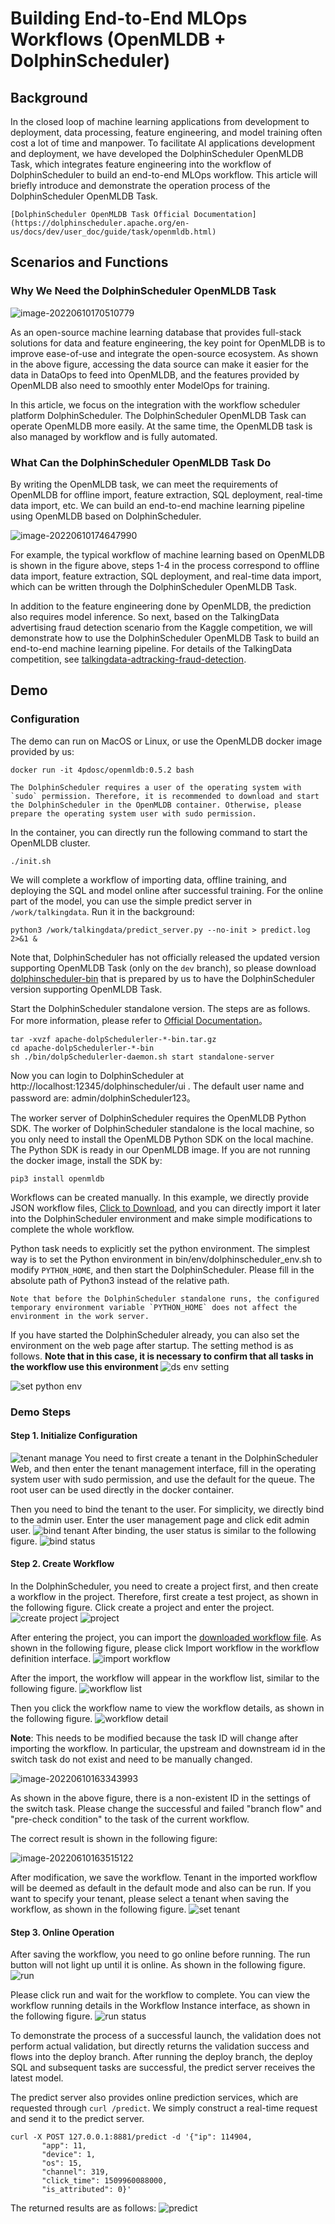 # Building End-to-End MLOps Workflows (OpenMLDB + DolphinScheduler)

## Background
In the closed loop of machine learning applications from development to deployment, data processing, feature engineering, and model training often cost a lot of time and manpower. To facilitate AI applications development and deployment, we have developed the DolphinScheduler OpenMLDB Task, which integrates feature engineering into the workflow of DolphinScheduler to build an end-to-end MLOps workflow. This article will briefly introduce and demonstrate the operation process of the DolphinScheduler OpenMLDB Task.

```{seealso}
[DolphinScheduler OpenMLDB Task Official Documentation](https://dolphinscheduler.apache.org/en-us/docs/dev/user_doc/guide/task/openmldb.html)
```

## Scenarios and Functions
### Why We Need the DolphinScheduler OpenMLDB Task

![image-20220610170510779](images/ecosystem.png)

As an open-source machine learning database that provides full-stack solutions for data and feature engineering, the key point for OpenMLDB is to improve ease-of-use and integrate the open-source ecosystem. As shown in the above figure, accessing the data source can make it easier for the data in DataOps to feed into OpenMLDB, and the features provided by OpenMLDB also need to smoothly enter ModelOps for training.

In this article, we focus on the integration with the workflow scheduler platform DolphinScheduler. The DolphinScheduler OpenMLDB Task can operate OpenMLDB more easily. At the same time, the OpenMLDB task is also managed by workflow and is fully automated.

### What Can the DolphinScheduler OpenMLDB Task Do

By writing the OpenMLDB task, we can meet the requirements of OpenMLDB for offline import, feature extraction, SQL deployment, real-time data import, etc. We can build an end-to-end machine learning pipeline using OpenMLDB based on DolphinScheduler.

![image-20220610174647990](images/task_func.png)

For example, the typical workflow of machine learning based on OpenMLDB is shown in the figure above, steps 1-4 in the process correspond to offline data import, feature extraction, SQL deployment, and real-time data import, which can be written through the DolphinScheduler OpenMLDB Task.

In addition to the feature engineering done by OpenMLDB, the prediction also requires model inference. So next, based on the TalkingData advertising fraud detection scenario from the Kaggle competition, we will demonstrate how to use the DolphinScheduler OpenMLDB Task to build an end-to-end machine learning pipeline. For details of the TalkingData competition, see [talkingdata-adtracking-fraud-detection](https://www.kaggle.com/competitions/talkingdata-adtracking-fraud-detection/discussion).

## Demo
### Configuration
The demo can run on MacOS or Linux, or use the OpenMLDB docker image provided by us:
```
docker run -it 4pdosc/openmldb:0.5.2 bash
```


```{attention}
The DolphinScheduler requires a user of the operating system with `sudo` permission. Therefore, it is recommended to download and start the DolphinScheduler in the OpenMLDB container. Otherwise, please prepare the operating system user with sudo permission.
```

In the container, you can directly run the following command to start the OpenMLDB cluster.
```
./init.sh
```

We will complete a workflow of importing data, offline training, and deploying the SQL and model online after successful training. For the online part of the model, you can use the simple predict server in `/work/talkingdata`. Run it in the background:
```
python3 /work/talkingdata/predict_server.py --no-init > predict.log 2>&1 &
```

Note that, DolphinScheduler has not officially released the updated version supporting OpenMLDB Task (only on the `dev` branch), so please download [dolphinscheduler-bin](https://github.com/4paradigm/OpenMLDB/releases/download/v0.5.1/apache-dolphinscheduler-dev-SNAPSHOT-bin.tar.gz) that is prepared by us to have the DolphinScheduler version supporting OpenMLDB Task.

Start the DolphinScheduler standalone version. The steps are as follows. For more information, please refer to [Official Documentation](https://dolphinscheduler.apache.org/en-us/docs/3.0.0/user_doc/guide/installation/standalone.html)。
```
tar -xvzf apache-dolpSchedulerler-*-bin.tar.gz
cd apache-dolpSchedulerler-*-bin
sh ./bin/dolpSchedulerler-daemon.sh start standalone-server
```

Now you can login to DolphinScheduler at http://localhost:12345/dolphinscheduler/ui . The default user name and password are: admin/dolphinScheduler123。

The worker server of DolphinScheduler requires the OpenMLDB Python SDK. The worker of DolphinScheduler standalone is the local machine, so you only need to install the OpenMLDB Python SDK on the local machine. The Python SDK is ready in our OpenMLDB image. If you are not running the docker image, install the SDK by:

```
pip3 install openmldb
```

Workflows can be created manually. In this example, we directly provide JSON workflow files, [Click to Download](https://github.com/4paradigm/OpenMLDB/releases/download/v0.5.1/workflow_openmldb_demo.json), and you can directly import it later into the DolphinScheduler environment and make simple modifications to complete the whole workflow.

Python task needs to explicitly set the python environment. The simplest way is to set the Python environment in bin/env/dolphinscheduler_env.sh to modify `PYTHON_HOME`, and then start the DolphinScheduler. Please fill in the absolute path of Python3 instead of the relative path.
```{caution}
Note that before the DolphinScheduler standalone runs, the configured temporary environment variable `PYTHON_HOME` does not affect the environment in the work server.
```
If you have started the DolphinScheduler already, you can also set the environment on the web page after startup. The setting method is as follows. **Note that in this case, it is necessary to confirm that all tasks in the workflow use this environment**
![ds env setting](images/ds_env_setting.png)

![set python env](images/set_python_env.png)

### Demo Steps

#### Step 1. Initialize Configuration

![tenant manage](images/ds_tenant_manage.png)
You need to first create a tenant in the DolphinScheduler Web, and then enter the tenant management interface, fill in the operating system user with sudo permission, and use the default for the queue. The root user can be used directly in the docker container.

Then you need to bind the tenant to the user. For simplicity, we directly bind to the admin user. Enter the user management page and click edit admin user.
![bind tenant](images/ds_bind_tenant.png)
After binding, the user status is similar to the following figure.
![bind status](images/ds_bind_status.png)

#### Step 2. Create Workflow
In the DolphinScheduler, you need to create a project first, and then create a workflow in the project. Therefore, first create a test project, as shown in the following figure. Click create a project and enter the project.
![create project](images/ds_create_project.png)
![project](images/ds_project.png)

After entering the project, you can import the [downloaded workflow file](https://github.com/4paradigm/OpenMLDB/releases/download/v0.5.1/workflow_openmldb_demo.json). As shown in the following figure, please click Import workflow in the workflow definition interface.
![import workflow](images/ds_import_workflow.png)

After the import, the workflow will appear in the workflow list, similar to the following figure.
![workflow list](images/ds_workflow_list.png)

Then you click the workflow name to view the workflow details, as shown in the following figure.
![workflow detail](images/ds_workflow_detail.png)

**Note**: This needs to be modified because the task ID will change after importing the workflow. In particular, the upstream and downstream id in the switch task do not exist and need to be manually changed.

![image-20220610163343993](images/ds_switch.png)

As shown in the above figure, there is a non-existent ID in the settings of the switch task. Please change the successful and failed "branch flow" and "pre-check condition" to the task of the current workflow.

The correct result is shown in the following figure:

![image-20220610163515122](images/ds_switch_right.png)

After modification, we save the workflow. Tenant in the imported workflow will be deemed as default in the default mode and also can be run. If you want to specify your tenant, please select a tenant when saving the workflow, as shown in the following figure.
![set tenant](images/ds_set_tenant.png)

#### Step 3. Online Operation

After saving the workflow, you need to go online before running. The run button will not light up until it is online. As shown in the following figure.
![run](images/ds_run.png)

Please click run and wait for the workflow to complete. You can view the workflow running details in the Workflow Instance interface, as shown in the following figure.
![run status](images/ds_run_status.png)

To demonstrate the process of a successful launch, the validation does not perform actual validation, but directly returns the validation success and flows into the deploy branch. After running the deploy branch, the deploy SQL and subsequent tasks are successful, the predict server receives the latest model.

The predict server also provides online prediction services, which are requested through `curl /predict`. We simply construct a real-time request and send it to the predict server.
```
curl -X POST 127.0.0.1:8881/predict -d '{"ip": 114904,
       "app": 11,
       "device": 1,
       "os": 15,
       "channel": 319,
       "click_time": 1509960088000,
       "is_attributed": 0}'
```
The returned results are as follows:
![predict](images/ds_predict.png)

